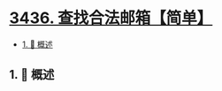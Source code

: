 # [3436. 查找合法邮箱【简单】](https://github.com/tnotesjs/TNotes.leetcode/tree/main/notes/3436.%20%E6%9F%A5%E6%89%BE%E5%90%88%E6%B3%95%E9%82%AE%E7%AE%B1%E3%80%90%E7%AE%80%E5%8D%95%E3%80%91)

<!-- region:toc -->

- [1. 📝 概述](#1--概述)

<!-- endregion:toc -->

## 1. 📝 概述
